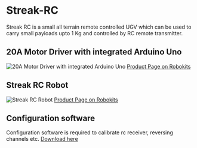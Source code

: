 # Streak-RC
Streak RC is a small all terrain remote controlled UGV which can be used to carry small payloads upto 1 Kg and controlled by RC remote transmitter.


## 20A Motor Driver with integrated Arduino Uno 
![20A Motor Driver with integrated Arduino Uno](https://resources.robokits.co.in/wp-content/uploads/2017/09/RKI_1580_inline-768x524.jpg)
[Product Page on Robokits](https://robokits.co.in/development-board/motor-control-boards/robot-control-board/robot-control-board-20a-compatible-with-arduino)


## Streak RC Robot 
![Streak RC Robot](https://robokits.co.in/bmz_cache/f/f57a96bca558e2f0a8bc5d71734ceeef.image.500x375.jpg)
[Product Page on Robokits](https://robokits.co.in/robot-kits/wireless-robot-kit/streak-rc-all-terrain-robot-ready-to-use-with-1km-range)

## Configuration software 
Configuration software is required to calibrate rc receiver, reversing channels etc.
[Download here](https://robokits.co.in/downloads/Robokits_Streak_RC_Configurator.exe)
